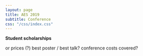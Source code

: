 ```yaml
---
layout: page
title: AES 2019
subtitle: Conference
css: "/css/index.css"
---
```

  

 **Student scholarships**

or prices (?) 
best poster / best talk?
conference costs covered?
